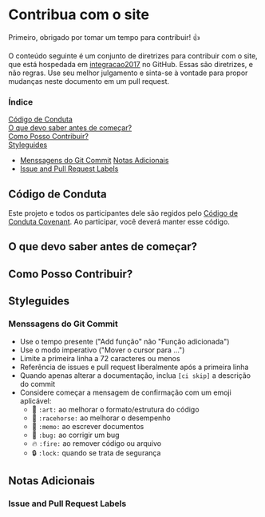 # Contribua com o site

Primeiro, obrigado por tomar um tempo para contribuir! :+1:

O conteúdo seguinte é um conjunto de diretrizes para contribuir com o site, que está hospedada em [integracao2017](http://github.com/matheuspiment/integracao2017) no GitHub.
Essas são diretrizes, e não regras. Use seu melhor julgamento e sinta-se à vontade para propor mudanças neste documento em um pull request.

### Índice

[Código de Conduta](https://github.com/matheuspiment/integracao2017/blob/master/CONTRIBUTING.md#código-de-conduta)  
[O que devo saber antes de começar?](https://github.com/matheuspiment/integracao2017/blob/master/CONTRIBUTING.md#o-que-devo-saber-antes-de-começar)  
[Como Posso Contribuir?](https://github.com/matheuspiment/integracao2017/blob/master/CONTRIBUTING.md#como-posso-contribuir)  
[Styleguides](https://github.com/matheuspiment/integracao2017/blob/master/CONTRIBUTING.md#styleguides)
* [Menssagens do Git Commit](https://github.com/matheuspiment/integracao2017/blob/master/CONTRIBUTING.md#styleguides)
[Notas Adicionais](https://github.com/matheuspiment/integracao2017/blob/master/CONTRIBUTING.md#notas-adicionais)
* [Issue and Pull Request Labels](https://github.com/matheuspiment/integracao2017/blob/master/CONTRIBUTING.md#issue-and-pull-request-labels)

## Código de Conduta

Este projeto e todos os participantes dele são regidos pelo [Código de Conduta Covenant](https://github.com/matheuspiment/integracao2017/blob/master/CODE_OF_CONDUCT.md). Ao participar, você deverá manter esse código.

## O que devo saber antes de começar?

## Como Posso Contribuir?

## Styleguides

### Menssagens do Git Commit

* Use o tempo presente ("Add função" não "Função adicionada")
* Use o modo imperativo ("Mover o cursor para ...")
* Limite a primeira linha a 72 caracteres ou menos
* Referência de issues e pull request liberalmente após a primeira linha
* Quando apenas alterar a documentação, inclua ```[ci skip]``` a descrição do commit
* Considere começar a mensagem de confirmação com um emoji aplicável:
  * :art: ```:art:``` ao melhorar o formato/estrutura do código
  * :racehorse: ```:racehorse:``` ao melhorar o desempenho
  * :memo: ```:memo:``` ao escrever documentos
  * :bug: ```:bug:``` ao corrigir um bug
  * :fire: ```:fire:``` ao remover código ou arquivo
  * :lock: ```:lock:``` quando se trata de segurança
  
## Notas Adicionais

### Issue and Pull Request Labels
